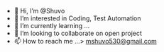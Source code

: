 - 👋 Hi, I’m @Shuvo
- 👀 I’m interested in Coding, Test Automation
- 🌱 I’m currently learning ...
- 💞️ I’m looking to collaborate on open project
- 📫 How to reach me ...> mshuvo530@gmail.com

<!---
shuvo63/shuvo63 is a ✨ special ✨ repository because its `README.md` (this file) appears on your GitHub profile.
You can click the Preview link to take a look at your changes.
--->
